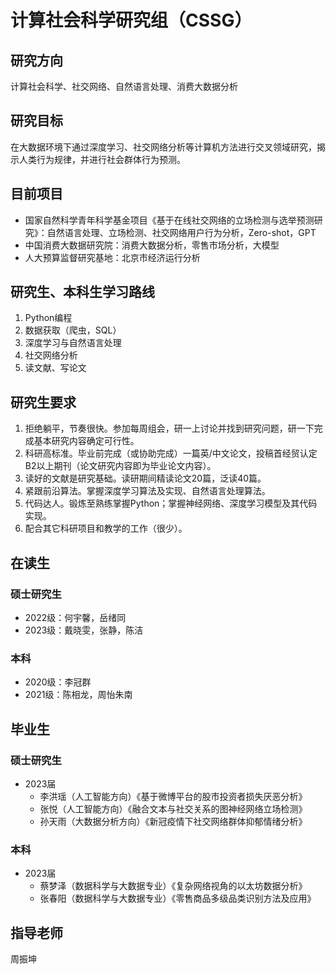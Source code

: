 # 计算社会科学研究组（CSSG）
## 研究方向

计算社会科学、社交网络、自然语言处理、消费大数据分析

## 研究目标

在大数据环境下通过深度学习、社交网络分析等计算机方法进行交叉领域研究，揭示人类行为规律，并进行社会群体行为预测。

## 目前项目

- 国家自然科学青年科学基金项目《基于在线社交网络的立场检测与选举预测研究》：自然语言处理、立场检测、社交网络用户行为分析，Zero-shot，GPT
- 中国消费大数据研究院：消费大数据分析，零售市场分析，大模型
- 人大预算监督研究基地：北京市经济运行分析

## 研究生、本科生学习路线

1. Python编程
2. 数据获取（爬虫，SQL）
3. 深度学习与自然语言处理
4. 社交网络分析
5. 读文献、写论文

## 研究生要求

1. 拒绝躺平，节奏很快。参加每周组会，研一上讨论并找到研究问题，研一下完成基本研究内容确定可行性。
2. 科研高标准。毕业前完成（或协助完成）一篇英/中文论文，投稿首经贸认定B2以上期刊（论文研究内容即为毕业论文内容）。
3. 读好的文献是研究基础。读研期间精读论文20篇，泛读40篇。
4. 紧跟前沿算法。掌握深度学习算法及实现、自然语言处理算法。
5. 代码达人。锻炼至熟练掌握Python；掌握神经网络、深度学习模型及其代码实现。
6. 配合其它科研项目和教学的工作（很少）。

## 在读生

### 硕士研究生

- 2022级：何宇馨，岳绪同
- 2023级：戴晓雯，张静，陈洁
###  本科

- 2020级：李冠群
- 2021级：陈相龙，周怡朱南

## 毕业生

### 硕士研究生

- 2023届
    - 李洪瑶（人工智能方向）《基于微博平台的股市投资者损失厌恶分析》
    - 张悦（人工智能方向）《融合文本与社交关系的图神经网络立场检测》
    - 孙天雨（大数据分析方向）《新冠疫情下社交网络群体抑郁情绪分析》

###  本科

- 2023届
    - 蔡梦泽（数据科学与大数据专业）《复杂网络视角的以太坊数据分析》
    - 张春阳（数据科学与大数据专业）《零售商品多级品类识别方法及应用》

## 指导老师

周振坤